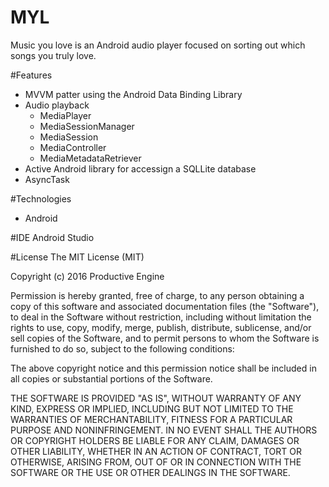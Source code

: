 # MYL
Music you love is an Android audio player focused on sorting out which songs you truly love.

#Features
* MVVM patter using the Android Data Binding Library
* Audio playback
  - MediaPlayer
  - MediaSessionManager 
  - MediaSession 
  - MediaController 
  - MediaMetadataRetriever 
* Active Android library for accessign a SQLLite database
* AsyncTask

#Technologies
* Android

#IDE
Android Studio

#License
The MIT License (MIT)

Copyright (c) 2016 Productive Engine

Permission is hereby granted, free of charge, to any person obtaining a copy of this software and associated documentation files (the "Software"), to deal in the Software without restriction, including without limitation the rights to use, copy, modify, merge, publish, distribute, sublicense, and/or sell copies of the Software, and to permit persons to whom the Software is furnished to do so, subject to the following conditions:

The above copyright notice and this permission notice shall be included in all copies or substantial portions of the Software.

THE SOFTWARE IS PROVIDED "AS IS", WITHOUT WARRANTY OF ANY KIND, EXPRESS OR IMPLIED, 
INCLUDING BUT NOT LIMITED TO THE WARRANTIES OF MERCHANTABILITY, 
FITNESS FOR A PARTICULAR PURPOSE AND NONINFRINGEMENT. IN NO EVENT SHALL THE AUTHORS OR COPYRIGHT HOLDERS BE LIABLE FOR ANY CLAIM, 
DAMAGES OR OTHER LIABILITY, WHETHER IN AN ACTION OF CONTRACT, TORT OR OTHERWISE, ARISING FROM, OUT OF OR IN
CONNECTION WITH THE SOFTWARE OR THE USE OR OTHER DEALINGS IN THE SOFTWARE.
